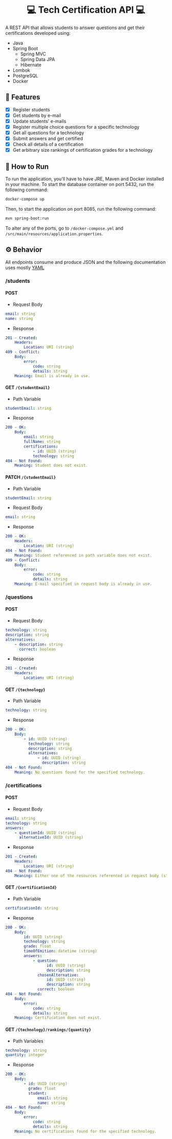 <h1 align="center">  💻  Tech Certification API  💻  </h1>

A REST API that allows students to answer questions and get their certifications developed using:
- Java
- Spring Boot
    - Spring MVC
    - Spring Data JPA
    - Hibernate
- Lombok
- PostgreSQL
- Docker

## 🚀 Features

- [x] Register students
- [x] Get students by e-mail
- [x] Update students' e-mails
- [x] Register multiple choice questions for a specific technology
- [x] Get all questions for a technology
- [x] Submit answers and get certified
- [x] Check all details of a certification
- [x] Get arbitrary size rankings of certification grades for a technology

## 🏁 How to Run

To run the application, you'll have to have JRE, Maven and Docker installed in your machine. To start the database container on port 5432, run the following command:

```bash
docker-compose up
```

Then, to start the application on port 8085, run the following command:

```bash
mvn spring-boot:run
```

To alter any of the ports, go to `/docker-compose.yml` and `/src/main/resources/application.properties`.

## ⚙️ Behavior

All endpoints consume and produce JSON and the following documentation uses mostly [YAML](https://en.wikipedia.org/wiki/YAML)

### /students

#### POST

- Request Body

```yaml
email: string
name: string
```

- Response

```yaml
201 - Created:
    Headers:
        Location: URI (string)
409 - Conflict:
    Body:
        error:
            code: string
            details: string
    Meaning: Email is already in use.
```

#### GET `/{studentEmail}`

- Path Variable

```yaml
studentEmail: string
```

- Response

```yaml
200 - OK:
    Body:
        email: string
        fullName: string
        certifications:
            - id: UUID (string)
            technology: string
404 - Not Found:
    Meaning: Student does not exist.
```

#### PATCH `/{studentEmail}`

- Path Variable

```yaml
studentEmail: string
```

- Request Body

```yaml
email: string
```

- Response

```yaml
200 - OK:
    Headers:
        Location: URI (string)
404 - Not Found:
    Meaning: Student referenced in path variable does not exist.
409 - Conflict:
    Body:
        error:
            code: string
            details: string
    Meaning: E-mail specified in request body is already in use.
```

### /questions

#### POST

- Request Body

```yaml
technology: string
description: string
alternatives:
    - description: string
      correct: boolean
```

- Response

```yaml
201 - Created:
    Headers:
        Location: URI (string)
```

#### GET `/{technology}`

- Path Variable

```yaml
technology: string
```

- Response

```yaml
200 - OK:
    Body:
        - id: UUID (string)
          technology: string
          description: string
          alternatives:
              - id: UUID (string)
                description: string
404 - Not Found:
    Meaning: No questions found for the specified technology.
```

### /certifications

#### POST

- Request Body

```yaml
email: string
technology: string
answers:
    - questionId: UUID (string)
      alternativeId: UUID (string)
```

- Response

```yaml
201 - Created:
    Headers:
        Location: URI (string)
404 - Not Found:
    Meaning: Either one of the resources referenced in request body (student, question and alternative) does not exist or technology, question and alternative are conflictant.
```

#### GET `/{certificationId}`

- Path Variable

```yaml
certificationId: string
```

- Response

```yaml
200 - OK:
    Body:
        id: UUID (string)
        technology: string
        grade: float
        timeOfEmition: datetime (string)
        answers:
            - question:
                  id: UUID (string)
                  description: string
              chosenAlternative:
                  id: UUID (string)
                  description: string
              correct: boolean
404 - Not Found:
    Body:
        error:
            code: string
            details: string
    Meaning: Certification does not exist.
```

#### GET `/{technology}/rankings/{quantity}`

- Path Variables

```yaml
technology: string
quantity: integer
```

- Response

```yaml
200 - OK:
    Body:
        - id: UUID (string)
          grade: float
          student:
              email: string
              name: string
404 - Not Found:
    Body:
        error:
            code: string
            details: string
    Meaning: No certifications found for the specified technology.
```
